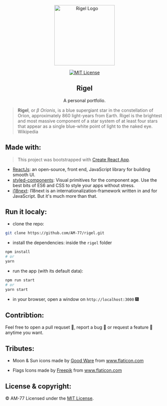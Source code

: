 <p align="center"><img width="192px" height="192px" src="https://i.ibb.co/GPXHDqb/270px-Rice-Owls-logo-svg-1.png" alt="Rigel Logo"></p>

<p align="center">
  <a href="">
  <img src="https://img.shields.io/github/license/am-77/rigel?color=%230076ff&logoColor=%23CC0202" alt="MIT License" />
  </a>
</p>

<h2 align="center">Rigel</h2>
<p align="center">A personal portfolio.</p>

> **Rigel**, or _β Orionis_, is a blue supergiant star in the constellation of Orion, approximately 860 light-years from Earth. Rigel is the brightest and most massive component of a star system of at least four stars that appear as a single blue-white point of light to the naked eye. Wikipedia

## Made with:

> This project was bootstrapped with [Create React App](https://github.com/facebook/create-react-app).

- [ReactJs](https://reactjs.org): an open-source, front end, JavaScript library for building smooth UI.
- [styled-components](https://styled-components.com): Visual primitives for the component age. Use the best bits of ES6 and CSS to style your apps without stress.
- [i18next](https://www.i18next.com): I18next is an internationalization-framework written in and for JavaScript. But it's much more than that.

## Run it localy: 

- clone the repo: 
 
```bash
git clone https://github.com/AM-77/rigel.git
```

- install the dependencies: inside the `rigel` folder

```bash 
npm install
# or
yarn
```

- run the app (with its default data):

```bash
npm run start
# or
yarn start
```

- in your browser, open a window on `http://localhost:3000` 🎆

## Contribtion:

Feel free to open a pull requset 💁, report a bug 🐛 or request a feature 🌟 anytime you want.

## Tributes:

- Moon & Sun icons made by <a href="https://www.flaticon.com/free-icon/moon_702471" title="Good Ware">Good Ware</a> from <a href="https://www.flaticon.com/" title="Flaticon"> www.flaticon.com</a>

- Flags Icons made by <a href="https://www.flaticon.com/authors/freepik" title="Freepik">Freepik</a> from <a href="https://www.flaticon.com/" title="Flaticon"> www.flaticon.com</a>


## License & copyright:

© AM-77
Licensed under the [MIT License](LICENSE).

